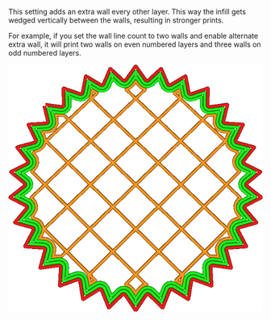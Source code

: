 This setting adds an extra wall every other layer. This way the infill gets wedged vertically between the walls, resulting in stronger prints.

For example, if you set the wall line count to two walls and enable alternate extra wall, it will print two walls on even numbered layers and three walls on odd numbered layers.

![This image shows the walls affected when changing this setting.](../../../articles/images/alternate_extra_perimeter.gif)